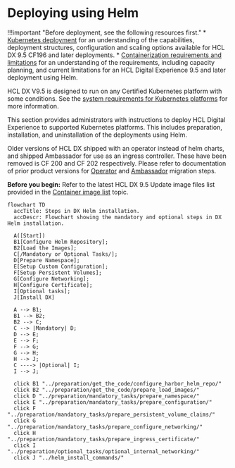 # Deploying using Helm

!!!important "Before deployment, see the following resources first."
    * [Kubernetes deployment](../../../../get_started/plan_deployment/container_deployment/index.md) for an understanding of the capabilities, deployment structures, configuration and scaling options available for HCL DX 9.5 CF196 and later deployments.
    * [Containerization requirements and limitations](../../../../get_started/plan_deployment/container_deployment/limitations_requirements.md) for an understanding of the requirements, including capacity planning, and current limitations for an HCL Digital Experience 9.5 and later deployment using Helm.

HCL DX V9.5 is designed to run on any Certified Kubernetes platform with some conditions. See the [system requirements for Kubernetes platforms](../../../../get_started/system_requirements/kubernetes/kubernetes-runtime.md) for more information.

This section provides administrators with instructions to deploy HCL Digital Experience to supported Kubernetes platforms. This includes preparation, installation, and uninstallation of the deployments using Helm.

Older versions of HCL DX shipped with an operator instead of helm charts, and shipped Ambassador for use as an ingress controller. These have been removed is CF 200 and CF 202 respectively. Please refer to documentation of prior product versions for [Operator](https://opensource.hcltechsw.com/digital-experience/CF216/deployment/install/container/operator-migration/operator_migration_preparation/) and [Ambassador](https://opensource.hcltechsw.com/digital-experience/CF216/deployment/install/container/haproxy-migration/haproxy-introduction/) migration steps. 

**Before you begin:** Refer to the latest HCL DX 9.5 Update image files list provided in the [Container image list](../image_list.md) topic.

``` mermaid
flowchart TD
  accTitle: Steps in DX Helm installation.
  accDescr: Flowchart showing the mandatory and optional steps in DX Helm installation.

  A([Start])
  B1[Configure Helm Repository];
  B2[Load the Images];
  C[/Mandatory or Optional Tasks/];
  D[Prepare Namespace];
  E[Setup Custom Configuration];
  F[Setup Persistent Volumes];
  G[Configure Networking];
  H[Configure Certificate];
  I[Optional tasks];
  J[Install DX]

  A --> B1;
  B1 --> B2;
  B2 --> C;
  C --> |Mandatory| D;
  D --> E;
  E --> F;
  F --> G;
  G --> H;
  H --> J;
  C ----> |Optional| I;
  I --> J;

  click B1 "../preparation/get_the_code/configure_harbor_helm_repo/"
  click B2 "../preparation/get_the_code/prepare_load_images/"
  click D "../preparation/mandatory_tasks/prepare_namespace/"
  click E "../preparation/mandatory_tasks/prepare_configuration/"
  click F "../preparation/mandatory_tasks/prepare_persistent_volume_claims/"
  click G "../preparation/mandatory_tasks/prepare_configure_networking/"
  click H "../preparation/mandatory_tasks/prepare_ingress_certificate/"
  click I "../preparation/optional_tasks/optional_internal_networking/"
  click J "../helm_install_commands/"





``` 
